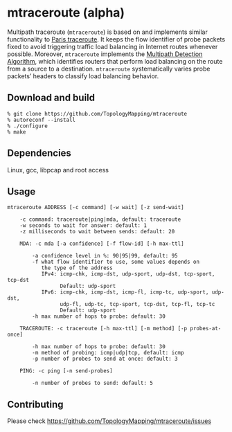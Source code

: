 # mtraceroute (alpha)

Multipath traceroute (`mtraceroute`) is based on and implements similar functionality to [Paris traceroute](https://paris-traceroute.net). It keeps the flow identifier of probe packets fixed to avoid triggering traffic load balancing in Internet routes whenever possible. Moreover, `mtraceroute` implements the [Multipath Detection Algorithm](https://paris-traceroute.net/publications), which identifies routers that perform load balancing on the route from a source to a destination. `mtraceroute` systematically varies probe packets’ headers to classify load balancing behavior. 

## Download and build
```
% git clone https://github.com/TopologyMapping/mtraceroute
% autoreconf --install
% ./configure
% make
```

## Dependencies

Linux, gcc, libpcap and root access

## Usage
```
mtraceroute ADDRESS [-c command] [-w wait] [-z send-wait]

    -c command: traceroute|ping|mda, default: traceroute
    -w seconds to wait for answer: default: 1
    -z milliseconds to wait between sends: default: 20
            
    MDA: -c mda [-a confidence] [-f flow-id] [-h max-ttl]

        -a confidence level in %: 90|95|99, default: 95
        -f what flow identifier to use, some values depends on
           the type of the address
           IPv4: icmp-chk, icmp-dst, udp-sport, udp-dst, tcp-sport, tcp-dst
                 Default: udp-sport
           IPv6: icmp-chk, icmp-dst, icmp-fl, icmp-tc, udp-sport, udp-dst,
                 udp-fl, udp-tc, tcp-sport, tcp-dst, tcp-fl, tcp-tc
                 Default: udp-sport
        -h max number of hops to probe: default: 30

    TRACEROUTE: -c traceroute [-h max-ttl] [-m method] [-p probes-at-once]

        -h max number of hops to probe: default: 30
        -m method of probing: icmp|udp|tcp, default: icmp
        -p number of probes to send at once: default: 3

    PING: -c ping [-n send-probes]

        -n number of probes to send: default: 5
```

## Contributing

Please check https://github.com/TopologyMapping/mtraceroute/issues
